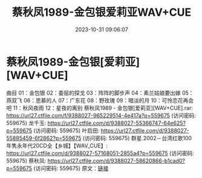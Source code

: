 ﻿---
title: 蔡秋凤1989-金包银爱莉亚WAV+CUE
date: 2023-10-31 09:06:07
categories: 闽南语(台语)
tags: 华语中文
---
# 蔡秋凤1989-金包银[爱莉亚][WAV+CUE]

曲目
01：金包银
02：委屈的探戈
03：阵阵的脚步声
04：素兰姑娘要出嫁
05：燕双飞
06：思慕的人
07：广东花
08：野玫瑰
09：暗淡的月
10：可怜恋花再会吧
11：秋风夜雨
12：星夜的离别
蔡秋凤1989 - 金包银[爱莉亚][WAV+CUE].rar: https://url27.ctfile.com/f/9388027-965229514-4e417a?p=559675
(访问密码: 559675)
龙千玉: https://url27.ctfile.com/d/9388027-55366747-64e625?p=559675
(访问密码: 559675)
叶启田: https://url27.ctfile.com/d/9388027-55885459-6f2862?p=559675
(访问密码: 559675)
群星.2002－台湾红歌100年隽永年代20CD全【乡城】【WAV_CUE】: https://url27.ctfile.com/d/9388027-57168051-2855a4?p=559675
(访问密码: 559675)
蔡秋凤: https://url27.ctfile.com/d/9388027-58620866-b1cad0?p=559675
(访问密码: 559675)
原文：[链接](https://blog.sina.com.cn/s/blog_1647c7e76010313op.html)